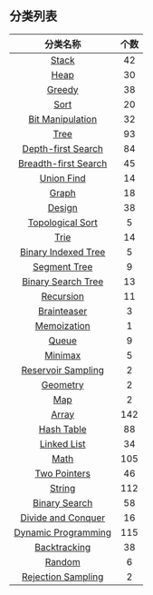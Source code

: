 ## 分类列表  
| 分类名称 | 个数 | 
|:---:|:---:|  
| [Stack](stack/list.md)| 42 |  
| [Heap](heap/list.md)| 30 |  
| [Greedy](greedy/list.md)| 38 |  
| [Sort](sort/list.md)| 20 |  
| [Bit Manipulation](bit-manipulation/list.md)| 32 |  
| [Tree](tree/list.md)| 93 |  
| [Depth-first Search](depth-first-search/list.md)| 84 |  
| [Breadth-first Search](breadth-first-search/list.md)| 45 |  
| [Union Find](union-find/list.md)| 14 |  
| [Graph](graph/list.md)| 18 |  
| [Design](design/list.md)| 38 |  
| [Topological Sort](topological-sort/list.md)| 5 |  
| [Trie](trie/list.md)| 14 |  
| [Binary Indexed Tree](binary-indexed-tree/list.md)| 5 |  
| [Segment Tree](segment-tree/list.md)| 9 |  
| [Binary Search Tree](binary-search-tree/list.md)| 13 |  
| [Recursion](recursion/list.md)| 11 |  
| [Brainteaser](brainteaser/list.md)| 3 |  
| [Memoization](memoization/list.md)| 1 |  
| [Queue](queue/list.md)| 9 |  
| [Minimax](minimax/list.md)| 5 |  
| [Reservoir Sampling](reservoir-sampling/list.md)| 2 |  
| [Geometry](geometry/list.md)| 2 |  
| [Map](map/list.md)| 2 |  
| [Array](array/list.md)| 142 |  
| [Hash Table](hash-table/list.md)| 88 |  
| [Linked List](linked-list/list.md)| 34 |  
| [Math](math/list.md)| 105 |  
| [Two Pointers](two-pointers/list.md)| 46 |  
| [String](string/list.md)| 112 |  
| [Binary Search](binary-search/list.md)| 58 |  
| [Divide and Conquer](divide-and-conquer/list.md)| 16 |  
| [Dynamic Programming](dynamic-programming/list.md)| 115 |  
| [Backtracking](backtracking/list.md)| 38 |  
| [Random](random/list.md)| 6 |  
| [Rejection Sampling](rejection-sampling/list.md)| 2 |  
